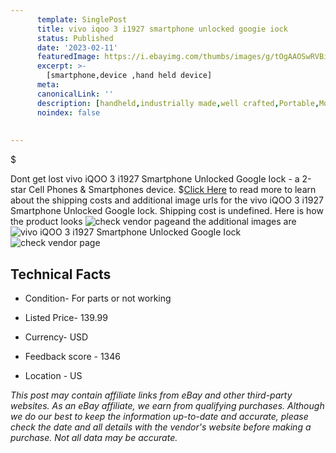 ```yaml
---
      template: SinglePost
      title: vivo iqoo 3 i1927 smartphone unlocked googie iock
      status: Published
      date: '2023-02-11'
      featuredImage: https://i.ebayimg.com/thumbs/images/g/tOgAAOSwRVBi9xMB/s-l225.jpg
      excerpt: >-
        [smartphone,device ,hand held device]
      meta:
      canonicalLink: ''
      description: [handheld,industrially made,well crafted,Portable,Mobile,Compact,Convenient,Lightweight,Maneuverable,Man-portable,Miniature,Carriable,Hand-held,Light,Holdable,Transportable,Mobile device,Pocket-sized,On-the-go,Wireless,Cordless,Compact size,Convenient size, smartphone,device ,hand held device]
      noindex: false
      
        
---
```

$

Dont get lost  vivo iQOO 3 i1927 Smartphone Unlocked GoogIe Iock - a 2-star Cell Phones & Smartphones device.
$[Click Here](https://www.ebay.com/itm/115688843794?hash=item1aef97aa12%3Ag%3AtOgAAOSwRVBi9xMB&mkevt=1&mkcid=1&mkrid=711-53200-19255-0&campid=%253CePNCampaignId%253E&customid=%253CreferenceId%253E&toolid=10049) to read more to learn about the shipping costs and additional image urls for the vivo iQOO 3 i1927 Smartphone Unlocked GoogIe Iock. Shipping cost is undefined. Here is how the product looks ![check vendor page](https://i.ebayimg.com/thumbs/images/g/tOgAAOSwRVBi9xMB/s-l225.jpg)and the additional images are![vivo iQOO 3 i1927 Smartphone Unlocked GoogIe Iock](https://i.ebayimg.com/images/g/tOgAAOSwRVBi9xMB/s-l1600.jpg)![check vendor page](https://origin-galleryplus.ebayimg.com/ws/web/115688843794_2_0_1/225x225.jpg,https://origin-galleryplus.ebayimg.com/ws/web/115688843794_3_0_1/225x225.jpg,https://origin-galleryplus.ebayimg.com/ws/web/115688843794_4_0_1/225x225.jpg,https://origin-galleryplus.ebayimg.com/ws/web/115688843794_5_0_1/225x225.jpg,https://origin-galleryplus.ebayimg.com/ws/web/115688843794_6_0_1/225x225.jpg,https://origin-galleryplus.ebayimg.com/ws/web/115688843794_7_0_1/225x225.jpg,https://origin-galleryplus.ebayimg.com/ws/web/115688843794_8_0_1/225x225.jpg,https://origin-galleryplus.ebayimg.com/ws/web/115688843794_9_0_1/225x225.jpg,https://origin-galleryplus.ebayimg.com/ws/web/115688843794_10_0_1/225x225.jpg,https://origin-galleryplus.ebayimg.com/ws/web/115688843794_11_0_1/225x225.jpg)



 ## Technical Facts 



     
      

 - Condition- For parts or not working 


      

 - Listed Price- 139.99 


      

 - Currency- USD 


      

 - Feedback score - 1346 


      

 - Location - US 


      
      

 *_This post may contain affiliate links from eBay and other third-party websites. As an eBay affiliate, we earn from qualifying purchases. Although we do our best to keep the information up-to-date and accurate, please check the date and all details with the vendor's website before making a purchase. Not all data may be accurate._*






